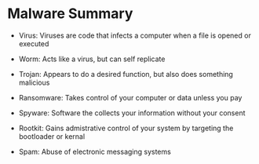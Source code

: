 # Malware Summary

- Virus:  Viruses are code that infects a computer when a file is opened or executed

- Worm:  Acts like a virus, but can self replicate

- Trojan: Appears to do a desired function, but also does something malicious

- Ransomware:  Takes control of your computer or data unless you pay

- Spyware:  Software the collects your information without your consent

- Rootkit:  Gains admistrative control of your system by targeting the bootloader or kernal

- Spam: Abuse of electronic messaging systems